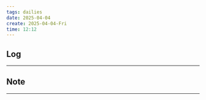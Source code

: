 ```yaml
---
tags: dailies  
date: 2025-04-04
create: 2025-04-04-Fri
time: 12:12
---
```

## Log
---


## Note
---

